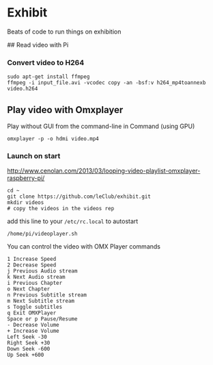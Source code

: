 # Exhibit

Beats of code to run things on exhibition

## Read video with Pi

### Convert video to H264

    sudo apt-get install ffmpeg
    ffmpeg -i input_file.avi -vcodec copy -an -bsf:v h264_mp4toannexb video.h264


## Play video with Omxplayer
 
Play without GUI from the command-line in Command (using GPU)

    omxplayer -p -o hdmi video.mp4

### Launch on start

http://www.cenolan.com/2013/03/looping-video-playlist-omxplayer-raspberry-pi/

    cd ~
    git clone https://github.com/leClub/exhibit.git
    mkdir videos 
    # copy the videos in the videos rep

add this line to your ```/etc/rc.local``` to autostart

    /home/pi/videoplayer.sh

You can control the video with OMX Player commands

    1 Increase Speed
    2 Decrease Speed
    j Previous Audio stream
    k Next Audio stream
    i Previous Chapter
    o Next Chapter
    n Previous Subtitle stream
    m Next Subtitle stream
    s Toggle subtitles
    q Exit OMXPlayer
    Space or p Pause/Resume
    - Decrease Volume
    + Increase Volume
    Left Seek -30
    Right Seek +30
    Down Seek -600
    Up Seek +600
